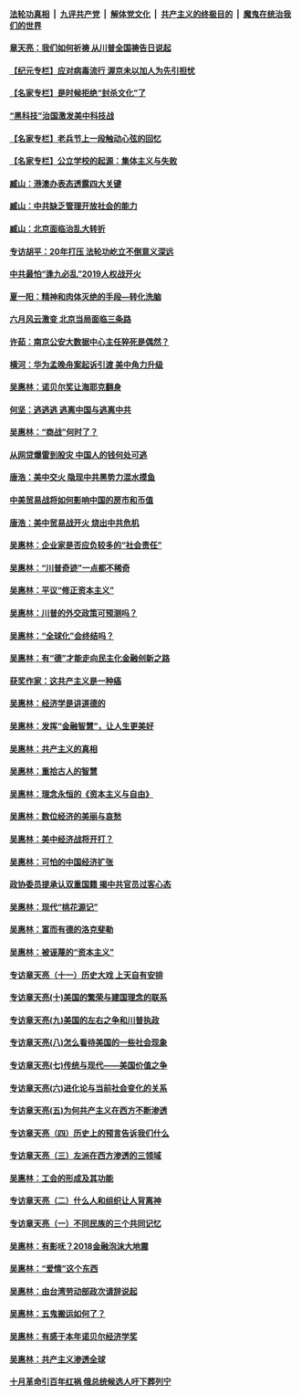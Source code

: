####  [法轮功真相](../../../../basic/blob/master/README.md?t=07091302) &nbsp;|&nbsp; [九评共产党](../../../../9ping.md/blob/master/README.md?t=07091302) &nbsp;|&nbsp; [解体党文化](../../../../jtdwh.md/blob/master/README.md?t=07091302)  &nbsp;|&nbsp; [共产主义的终极目的](../../../../gczydzjmd.md/blob/master/README.md?t=07091302) &nbsp;|&nbsp; [魔鬼在统治我们的世界](../../../../mgztzwmdsj.md/blob/master/README.md?t=07091302) 

#### [章天亮：我们如何祈祷 从川普全国祷告日说起](../pages/nsc423/n11944627.md?t=07091302) 

#### [【纪元专栏】应对病毒流行 渥京未以加人为先引担忧](../pages/nsc423/n11875714.md?t=07091302) 

#### [【名家专栏】是时候拒绝“封杀文化”了](../pages/nsc423/n11814093.md?t=07091302) 

#### [“黑科技”治国激发美中科技战](../pages/nsc423/n11638056.md?t=07091302) 

#### [【名家专栏】老兵节上一段触动心弦的回忆](../pages/nsc423/n11646016.md?t=07091302) 

#### [【名家专栏】公立学校的起源：集体主义与失败](../pages/nsc423/n11601833.md?t=07091302) 

#### [臧山：港澳办表态透露四大关键](../pages/nsc423/n11421628.md?t=07091302) 

#### [臧山：中共缺乏管理开放社会的能力](../pages/nsc423/n11407457.md?t=07091302) 

#### [臧山：北京面临治乱大转折](../pages/nsc423/n11406895.md?t=07091302) 

#### [专访胡平：20年打压 法轮功屹立不倒意义深远](../pages/nsc423/n11398800.md?t=07091302) 

#### [中共最怕“逢九必乱”2019人权战开火](../pages/nsc423/n11385248.md?t=07091302) 

#### [夏一阳：精神和肉体灭绝的手段—转化洗脑](../pages/nsc423/n11368250.md?t=07091302) 

#### [六月风云激变 北京当局面临三条路](../pages/nsc423/n11313668.md?t=07091302) 

#### [许茹：南京公安大数据中心主任猝死是偶然？](../pages/nsc423/n11064744.md?t=07091302) 

#### [横河：华为孟晚舟案起诉引渡 美中角力升级](../pages/nsc423/n11027230.md?t=07091302) 

#### [吴惠林：诺贝尔奖让海耶克翻身](../pages/nsc423/n10890049.md?t=07091302) 

#### [何坚：逃逃逃 逃离中国与逃离中共](../pages/nsc423/n10592891.md?t=07091302) 

#### [吴惠林：“商战”何时了？](../pages/nsc423/n10573558.md?t=07091302) 

#### [从网贷爆雷到股灾 中国人的钱何处可逃](../pages/nsc423/n10572800.md?t=07091302) 

#### [唐浩：美中交火 隐现中共黑势力混水摸鱼](../pages/nsc423/n10544040.md?t=07091302) 

#### [中美贸易战将如何影响中国的房市和币值](../pages/nsc423/n10543697.md?t=07091302) 

#### [唐浩：美中贸易战开火 烧出中共危机](../pages/nsc423/n10540126.md?t=07091302) 

#### [吴惠林：企业家是否应负较多的“社会责任”](../pages/nsc423/n10535022.md?t=07091302) 

#### [吴惠林：“川普奇迹”一点都不稀奇](../pages/nsc423/n10512808.md?t=07091302) 

#### [吴惠林：平议“修正资本主义”](../pages/nsc423/n10495724.md?t=07091302) 

#### [吴惠林：川普的外交政策可预测吗？](../pages/nsc423/n10462387.md?t=07091302) 

#### [吴惠林：“全球化”会终结吗？](../pages/nsc423/n10452838.md?t=07091302) 

#### [吴惠林：有“德”才能走向民主化金融创新之路](../pages/nsc423/n10432292.md?t=07091302) 

#### [获奖作家：这共产主义是一种癌](../pages/nsc423/n10431541.md?t=07091302) 

#### [吴惠林：经济学是讲道德的](../pages/nsc423/n10398014.md?t=07091302) 

#### [吴惠林：发挥“金融智慧”，让人生更美好](../pages/nsc423/n10375019.md?t=07091302) 

#### [吴惠林：共产主义的真相](../pages/nsc423/n10351394.md?t=07091302) 

#### [吴惠林：重拾古人的智慧](../pages/nsc423/n10337691.md?t=07091302) 

#### [吴惠林：理念永恒的《资本主义与自由》](../pages/nsc423/n10316274.md?t=07091302) 

#### [吴惠林：数位经济的美丽与哀愁](../pages/nsc423/n10292946.md?t=07091302) 

#### [吴惠林：美中经济战将开打？](../pages/nsc423/n10258825.md?t=07091302) 

#### [吴惠林：可怕的中国经济扩张](../pages/nsc423/n10219147.md?t=07091302) 

#### [政协委员提承认双重国籍 揭中共官员过客心态](../pages/nsc423/n10208809.md?t=07091302) 

#### [吴惠林：现代“桃花源记”](../pages/nsc423/n10185234.md?t=07091302) 

#### [吴惠林：富而有德的洛克斐勒](../pages/nsc423/n10142264.md?t=07091302) 

#### [吴惠林：被诬蔑的“资本主义”](../pages/nsc423/n10124816.md?t=07091302) 

#### [专访章天亮（十一）历史大戏 上天自有安排](../pages/nsc423/n10094905.md?t=07091302) 

#### [专访章天亮(十)美国的繁荣与建国理念的联系](../pages/nsc423/n10094899.md?t=07091302) 

#### [专访章天亮(九)美国的左右之争和川普执政](../pages/nsc423/n10094889.md?t=07091302) 

#### [专访章天亮(八)怎么看待美国的一些社会现象](../pages/nsc423/n10094857.md?t=07091302) 

#### [专访章天亮(七)传统与现代——美国价值之争](../pages/nsc423/n10093140.md?t=07091302) 

#### [专访章天亮(六)进化论与当前社会变化的关系](../pages/nsc423/n10092036.md?t=07091302) 

#### [专访章天亮(五)为何共产主义在西方不断渗透](../pages/nsc423/n10083620.md?t=07091302) 

#### [专访章天亮（四）历史上的预言告诉我们什么](../pages/nsc423/n10083606.md?t=07091302) 

#### [专访章天亮（三）左派在西方渗透的三领域](../pages/nsc423/n10081115.md?t=07091302) 

#### [吴惠林：工会的形成及其功能](../pages/nsc423/n10080633.md?t=07091302) 

#### [专访章天亮（二）什么人和组织让人背离神](../pages/nsc423/n10076637.md?t=07091302) 

#### [专访章天亮（一）不同民族的三个共同记忆](../pages/nsc423/n10074188.md?t=07091302) 

#### [吴惠林：有影呒？2018金融泡沫大地震](../pages/nsc423/n10040534.md?t=07091302) 

#### [吴惠林：“爱情”这个东西](../pages/nsc423/n10019423.md?t=07091302) 

#### [吴惠林：由台湾劳动部政次请辞说起](../pages/nsc423/n9979679.md?t=07091302) 

#### [吴惠林：五鬼搬运如何了？](../pages/nsc423/n9925338.md?t=07091302) 

#### [吴惠林：有感于本年诺贝尔经济学奖](../pages/nsc423/n9871883.md?t=07091302) 

#### [吴惠林：共产主义渗透全球](../pages/nsc423/n9812748.md?t=07091302) 

#### [十月革命引百年红祸 俄总统候选人吁下葬列宁](../pages/nsc423/n9810182.md?t=07091302) 

